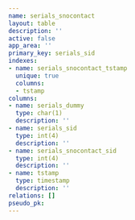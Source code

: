 ```yaml
---
name: serials_snocontact
layout: table
description: ''
active: false
app_area: ''
primary_key: serials_sid
indexes:
- name: serials_snocontact_tstamp
  unique: true
  columns:
  - tstamp
columns:
- name: serials_dummy
  type: char(1)
  description: ''
- name: serials_sid
  type: int(4)
  description: ''
- name: serials_snocontact_sid
  type: int(4)
  description: ''
- name: tstamp
  type: timestamp
  description: ''
relations: []
pseudo_pk: 
---
```


